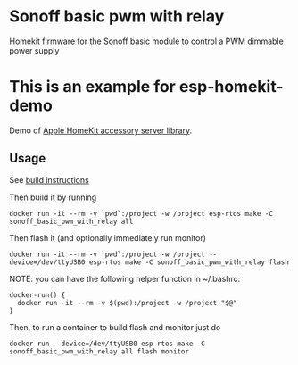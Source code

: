 # Sonoff basic pwm with relay
Homekit firmware for the Sonoff basic module to control a PWM dimmable power supply

# This is an example for esp-homekit-demo
Demo of [Apple HomeKit accessory server
library](https://github.com/maximkulkin/esp-homekit).

## Usage

See [build instructions](https://github.com/maximkulkin/esp-homekit-demo/wiki/Build-instructions)

Then build it by running

```console
docker run -it --rm -v `pwd`:/project -w /project esp-rtos make -C sonoff_basic_pwm_with_relay all
```
Then flash it (and optionally immediately run monitor)

```console
docker run -it --rm -v `pwd`:/project -w /project --device=/dev/ttyUSB0 esp-rtos make -C sonoff_basic_pwm_with_relay flash
```

NOTE: you can have the following helper function in  ~/.bashrc:

```console
docker-run() {
  docker run -it --rm -v $(pwd):/project -w /project "$@"
}
```

Then, to run a container to build flash and monitor just do

```console
docker-run --device=/dev/ttyUSB0 esp-rtos make -C sonoff_basic_pwm_with_relay all flash monitor
```






